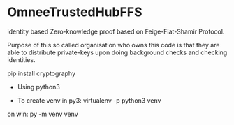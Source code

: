 # OmneeTrustedHubFFS
identity based Zero-knowledge proof based on Feige-Fiat-Shamir Protocol.

Purpose of this so called organisation who owns this code is that they are able to distribute private-keys upon doing background checks and checking identities.

pip install cryptography
- Using python3

- To create venv in py3:
virtualenv -p python3 venv

on win:
py -m venv venv